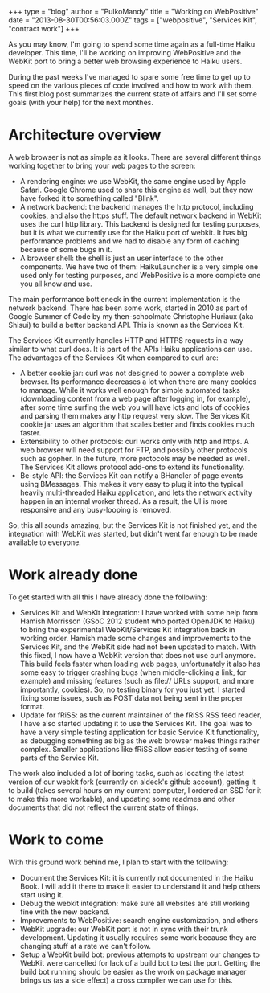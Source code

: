 +++
type = "blog"
author = "PulkoMandy"
title = "Working on WebPositive"
date = "2013-08-30T00:56:03.000Z"
tags = ["webpositive", "Services Kit", "contract work"]
+++

As you may know, I'm going to spend some time again as a full-time Haiku developer. This time, I'll be working on improving WebPositive and the WebKit port to bring a better web browsing experience to Haiku users.

During the past weeks I've managed to spare some free time to get up to speed on the various pieces of code involved and how to work with them. This first blog post summarizes the current state of affairs and I'll set some goals (with your help) for the next monthes.

<!--more-->

<h1>Architecture overview</h1>
A web browser is not as simple as it looks. There are several different things working together to bring your web pages to the screen:
<ul>
 <li>A rendering engine: we use WebKit, the same engine used by Apple Safari. Google Chrome used to share this engine as well, but they now have forked it to something called "Blink".</li>
 <li>A network backend: the backend manages the http protocol, including cookies, and also the https stuff. The default network backend in WebKit uses the curl http library. This backend is designed for testing purposes, but it is what we currently use for the Haiku port of webkit. It has big performance problems and we had to disable any form of caching because of some bugs in it.</li>
 <li>A browser shell: the shell is just an user interface to the other components. We have two of them: HaikuLauncher is a very simple one used only for testing purposes, and WebPositive is a more complete one you all know and use.</li>
</ul>

The main performance bottleneck in the current implementation is the network backend. There has been some work, started in 2010 as part of Google Summer of Code by my then-schoolmate Christophe Huriaux (aka Shisui) to build a better backend API. This is known as the Services Kit.

The Services Kit currently handles HTTP and HTTPS requests in a way similar to what curl does. It is part of the APIs Haiku applications can use. The advantages of the Services Kit when compared to curl are:
<ul>
 <li>A better cookie jar: curl was not designed to power a complete web browser. Its performance decreases a lot when there are many cookies to manage. While it works well enough for simple automated tasks (downloading content from a web page after logging in, for example), after some time surfing the web you will have lots and lots of cookies and parsing them makes any http request very slow. The Services Kit cookie jar uses an algorithm that scales better and finds cookies much faster.</li>
 <li>Extensibility to other protocols: curl works only with http and https. A web browser will need support for FTP, and possibly other protocols such as gopher. In the future, more protocols may be needed as well. The Services Kit allows protocol add-ons to extend its functionality.</li>
 <li>Be-style API: the Services Kit can notify a BHandler of page events using BMessages. This makes it very easy to plug it into the typical heavily multi-threaded Haiku application, and lets the network activity happen in an internal worker thread. As a result, the UI is more responsive and any busy-looping is removed.</li>
</ul>

So, this all sounds amazing, but the Services Kit is not finished yet, and the integration with WebKit was started, but didn't went far enough to be made available to everyone.

<h1>Work already done</h1>

To get started with all this I have already done the following:
<ul>
 <li>Services Kit and WebKit integration: I have worked with some help from Hamish Morrisson (GSoC 2012 student who ported OpenJDK to Haiku) to bring the experimental WebKit/Services Kit integration back in working order. Hamish made some changes and improvements to the Services Kit, and the WebKit side had not been updated to match. With this fixed, I now have a WebKit version that does not use curl anymore. This build feels faster when loading web pages, unfortunately it also has some easy to trigger crashing bugs (when middle-clicking a link, for example) and missing features (such as file:// URLs support, and more importantly, cookies). So, no testing binary for you just yet. I started fixing some issues, such as POST data not being sent in the proper format.</li>
 <li>Update for fRiSS: as the current maintainer of the fRiSS RSS feed reader, I have also started updating it to use the Services Kit. The goal was to have a very simple testing application for basic Service Kit functionality, as debugging something as big as the web browser makes things rather complex. Smaller applications like fRiSS allow easier testing of some parts of the Service Kit.</li>
</ul>

The work also included a lot of boring tasks, such as locating the latest version of our webkit fork (currently on aldeck's github account), getting it to build (takes several hours on my current computer, I ordered an SSD for it to make this more workable), and updating some readmes and other documents that did not reflect the current state of things.

<h1>Work to come</h1>

With this ground work behind me, I plan to start with the following:
<ul>
 <li>Document the Services Kit: it is currently not documented in the Haiku Book. I will add it there to make it easier to understand it and help others start using it.</li>
 <li>Debug the webkit integration: make sure all websites are still working fine with the new backend.</li>
 <li>Improvements to WebPositive: search engine customization, and others</li>
 <li>WebKit upgrade: our WebKit port is not in sync with their trunk development. Updating it usually requires some work because they are changing stuff at a rate we can't follow.</li>
 <li>Setup a WebKit build bot: previous attempts to upstream our changes to WebKit were cancelled for lack of a build bot to test the port. Getting the build bot running should be easier as the work on package manager brings us (as a side effect) a cross compiler we can use for this.</li>
</ul>